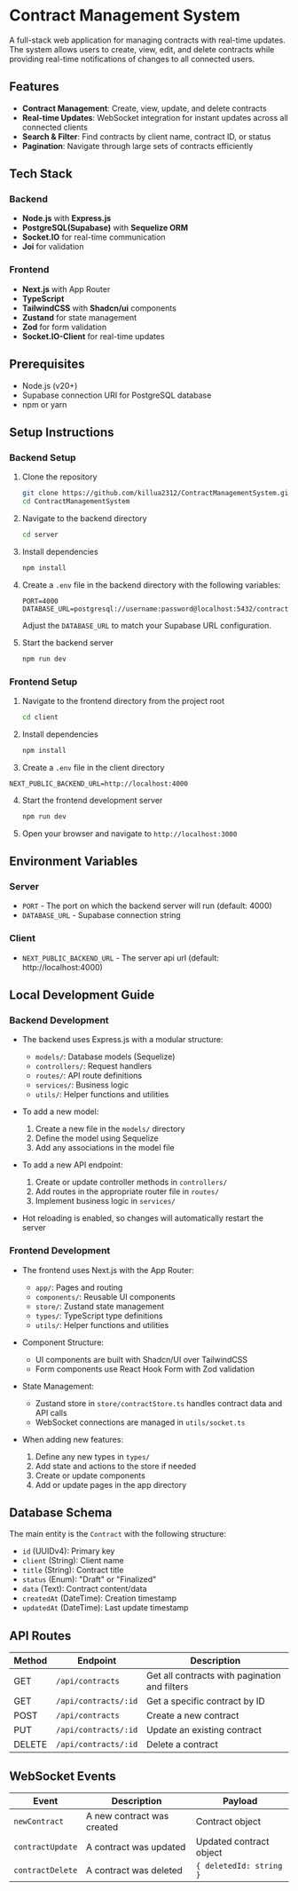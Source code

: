 # Contract Management System

A full-stack web application for managing contracts with real-time updates. The system allows users to create, view, edit, and delete contracts while providing real-time notifications of changes to all connected users.

## Features

- **Contract Management**: Create, view, update, and delete contracts
- **Real-time Updates**: WebSocket integration for instant updates across all connected clients
- **Search & Filter**: Find contracts by client name, contract ID, or status
- **Pagination**: Navigate through large sets of contracts efficiently

## Tech Stack

### Backend
- **Node.js** with **Express.js**
- **PostgreSQL(Supabase)** with **Sequelize ORM**
- **Socket.IO** for real-time communication
- **Joi** for validation

### Frontend
- **Next.js** with App Router
- **TypeScript**
- **TailwindCSS** with **Shadcn/ui** components
- **Zustand** for state management
- **Zod** for form validation
- **Socket.IO-Client** for real-time updates

## Prerequisites

- Node.js (v20+)
- Supabase connection URI for PostgreSQL database
- npm or yarn

## Setup Instructions

### Backend Setup

1. Clone the repository
   ```bash
   git clone https://github.com/killua2312/ContractManagementSystem.git
   cd ContractManagementSystem
   ```

2. Navigate to the backend directory
   ```bash
   cd server
   ```

3. Install dependencies
   ```bash
   npm install
   ```

4. Create a `.env` file in the backend directory with the following variables:
   ```
   PORT=4000
   DATABASE_URL=postgresql://username:password@localhost:5432/contract_management
   ```

   Adjust the `DATABASE_URL` to match your Supabase URL configuration.

5. Start the backend server
   ```bash
   npm run dev
   ```

### Frontend Setup

1. Navigate to the frontend directory from the project root
   ```bash
   cd client
   ```

2. Install dependencies
   ```bash
   npm install
   ```

3. Create a `.env` file in the client directory

  ```
  NEXT_PUBLIC_BACKEND_URL=http://localhost:4000
  ```

4. Start the frontend development server
   ```bash
   npm run dev
   ```

5. Open your browser and navigate to `http://localhost:3000`

## Environment Variables

### Server
- `PORT` - The port on which the backend server will run (default: 4000)
- `DATABASE_URL` - Supabase connection string

### Client
- `NEXT_PUBLIC_BACKEND_URL` - The server api url (default: http://localhost:4000)

## Local Development Guide

### Backend Development

- The backend uses Express.js with a modular structure:
  - `models/`: Database models (Sequelize)
  - `controllers/`: Request handlers
  - `routes/`: API route definitions
  - `services/`: Business logic
  - `utils/`: Helper functions and utilities

- To add a new model:
  1. Create a new file in the `models/` directory
  2. Define the model using Sequelize
  3. Add any associations in the model file

- To add a new API endpoint:
  1. Create or update controller methods in `controllers/`
  2. Add routes in the appropriate router file in `routes/`
  3. Implement business logic in `services/`

- Hot reloading is enabled, so changes will automatically restart the server

### Frontend Development

- The frontend uses Next.js with the App Router:
  - `app/`: Pages and routing
  - `components/`: Reusable UI components
  - `store/`: Zustand state management
  - `types/`: TypeScript type definitions
  - `utils/`: Helper functions and utilities

- Component Structure:
  - UI components are built with Shadcn/UI over TailwindCSS
  - Form components use React Hook Form with Zod validation

- State Management:
  - Zustand store in `store/contractStore.ts` handles contract data and API calls
  - WebSocket connections are managed in `utils/socket.ts`

- When adding new features:
  1. Define any new types in `types/`
  2. Add state and actions to the store if needed
  3. Create or update components
  4. Add or update pages in the app directory

## Database Schema

The main entity is the `Contract` with the following structure:

- `id` (UUIDv4): Primary key
- `client` (String): Client name
- `title` (String): Contract title
- `status` (Enum): "Draft" or "Finalized"
- `data` (Text): Contract content/data
- `createdAt` (DateTime): Creation timestamp
- `updatedAt` (DateTime): Last update timestamp

## API Routes

| Method | Endpoint | Description |
|--------|----------|-------------|
| GET | `/api/contracts` | Get all contracts with pagination and filters |
| GET | `/api/contracts/:id` | Get a specific contract by ID |
| POST | `/api/contracts` | Create a new contract |
| PUT | `/api/contracts/:id` | Update an existing contract |
| DELETE | `/api/contracts/:id` | Delete a contract |

## WebSocket Events

| Event | Description | Payload |
|-------|-------------|---------|
| `newContract` | A new contract was created | Contract object |
| `contractUpdate` | A contract was updated | Updated contract object |
| `contractDelete` | A contract was deleted | `{ deletedId: string }` |
